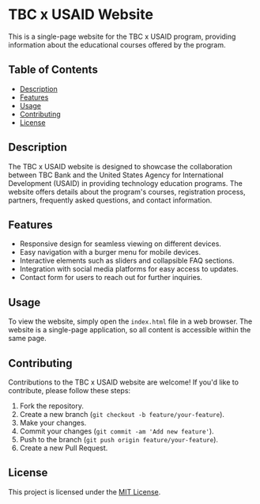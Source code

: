 # TBC x USAID Website

This is a single-page website for the TBC x USAID program, providing information about the educational courses offered by the program.

## Table of Contents

- [Description](#description)
- [Features](#features)
- [Usage](#usage)
- [Contributing](#contributing)
- [License](#license)

## Description

The TBC x USAID website is designed to showcase the collaboration between TBC Bank and the United States Agency for International Development (USAID) in providing technology education programs. The website offers details about the program's courses, registration process, partners, frequently asked questions, and contact information.

## Features

- Responsive design for seamless viewing on different devices.
- Easy navigation with a burger menu for mobile devices.
- Interactive elements such as sliders and collapsible FAQ sections.
- Integration with social media platforms for easy access to updates.
- Contact form for users to reach out for further inquiries.

## Usage

To view the website, simply open the `index.html` file in a web browser. The website is a single-page application, so all content is accessible within the same page.

## Contributing

Contributions to the TBC x USAID website are welcome! If you'd like to contribute, please follow these steps:

1. Fork the repository.
2. Create a new branch (`git checkout -b feature/your-feature`).
3. Make your changes.
4. Commit your changes (`git commit -am 'Add new feature'`).
5. Push to the branch (`git push origin feature/your-feature`).
6. Create a new Pull Request.

## License

This project is licensed under the [MIT License](LICENSE).

 
